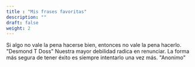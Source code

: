 ```yaml
---
title : "Mis frases favoritas"
description: ""
draft: false
weight: 2
---
```


Si algo no vale la pena hacerse bien, entonces no vale la pena hacerlo. "Desmond T Doss"
Nuestra mayor debilidad radica en renunciar. La forma más segura de tener éxito es siempre intentarlo una vez más. "Anonimo"